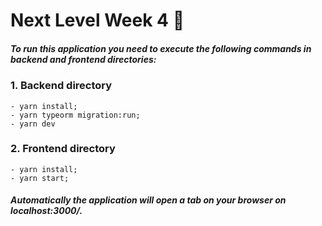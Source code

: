 # Next Level Week 4 🚀

##### To run this application you need to execute the following commands in backend and frontend directories: 
      
      
### 1. Backend directory
    - yarn install;
    - yarn typeorm migration:run;
    - yarn dev
### 2. Frontend directory
    - yarn install;
    - yarn start;


##### Automatically the application will open a tab on your browser on localhost:3000/.
